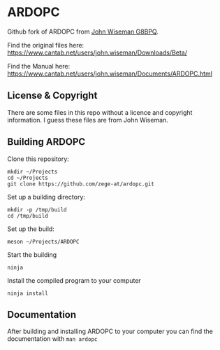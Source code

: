 # ARDOPC
Github fork of ARDOPC from [John Wiseman G8BPQ](https://github.com/g8bpq).

Find the original files here: https://www.cantab.net/users/john.wiseman/Downloads/Beta/

Find the Manual here: https://www.cantab.net/users/john.wiseman/Documents/ARDOPC.html

## License & Copyright
There are some files in this repo without a licence and copyright information. I guess these files are from John Wiseman.

## Building ARDOPC
Clone this repository:
```
mkdir ~/Projects
cd ~/Projects
git clone https://github.com/zege-at/ardopc.git
```

Set up a building directory:
```
mkdir -p /tmp/build
cd /tmp/build
```
Set up the build:
```
meson ~/Projects/ARDOPC
```
Start the building
```
ninja
```
Install the compiled program to your computer
```
ninja install
```
## Documentation
After building and installing ARDOPC to your computer you can find the documentation with `man ardopc`
